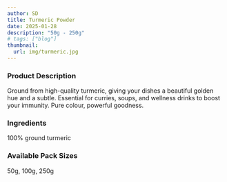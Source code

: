 ```yaml
---
author: SD
title: Turmeric Powder
date: 2025-01-28
description: "50g - 250g"
# tags: ["blog"]
thumbnail:
  url: img/turmeric.jpg
---
```


### Product Description

Ground from high-quality turmeric, giving your dishes a beautiful golden hue and a subtle. Essential for curries, soups, and wellness drinks to boost your immunity. Pure colour, powerful goodness.

### Ingredients

100% ground turmeric

### Available Pack Sizes

50g, 100g, 250g